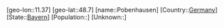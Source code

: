 ﻿---
location: [48.7,11.37]
type: City
tags:
- geo/City


SpocWebEntityId: 33419
isDeleted: false
confidential: public

---
[geo-lon::11.37]
[geo-lat::48.7]
[name::Pobenhausen]
[Country::[Germany](geo/Continent/Europe/Germany.md)]
[State::[Bayern](geo/Continent/Europe/Germany/Bayern.md)]
[Population::]
[Unknown::]

